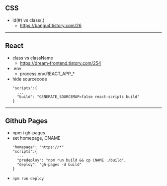 ## CSS
- id(#) vs class(.)
  - https://bangu4.tistory.com/26
---
## React
- class vs className
  - https://dream-frontend.tistory.com/254
- .env
  - process.env.REACT_APP_*
- hide sourcecode
  ```
  "scripts":{
    ...
    "build": "GENERATE_SOURCEMAP=false react-scripts build"
  }
  ```
---
## Github Pages
- npm i gh-pages
- set homepage, CNAME 
  ```
  "homepage": "https://*"
  "scripts":{
    ...
    "predeploy": "npm run build && cp CNAME ./build",
    "deploy": "gh-pages -d build"
  }
  ```
- `npm run deploy`
